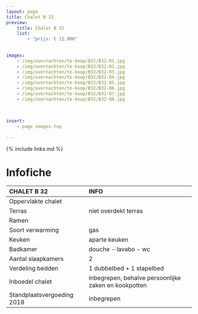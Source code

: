 ```yaml
---
layout: page
title: Chalet B 32
preview: 
    title: Chalet B 32
    list:
        - "prijs: € 12.900"
        
        
images:
    - /img/overnachten/te-koop/B32/B32-01.jpg
    - /img/overnachten/te-koop/B32/B32-02.jpg
    - /img/overnachten/te-koop/B32/B32-03.jpg
    - /img/overnachten/te-koop/B32/B32-04.jpg
    - /img/overnachten/te-koop/B32/B32-05.jpg
    - /img/overnachten/te-koop/B32/B32-06.jpg
    - /img/overnachten/te-koop/B32/B32-07.jpg
    - /img/overnachten/te-koop/B32/B32-08.jpg
    
    
    
insert:
    - page-images-top
    
---
```


{% include links.md %}



# Infofiche 

CHALET B 32                 | INFO        | 
:---------------------------|:------------|
Oppervlakte chalet          |
Terras                      |niet overdekt terras 
Ramen                       |
Soort verwarming            |gas
Keuken                      |aparte keuken
Badkamer                    |douche - lavabo - wc
Aantal slaapkamers          |2
Verdeling bedden            |1 dubbelbed + 1 stapelbed
Inboedel chalet             |inbegrepen, behalve persoonlijke zaken en kookpotten
Standplaatsvergoeding 2018  |inbegrepen

